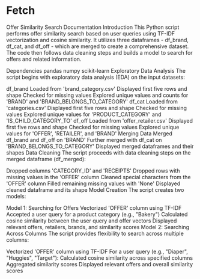 # Fetch

Offer Similarity Search Documentation
Introduction
This Python script performs offer similarity search based on user queries using TF-IDF vectorization and cosine similarity. It utilizes three dataframes - df_brand, df_cat, and df_off - which are merged to create a comprehensive dataset. The code then follows data cleaning steps and builds a model to search for offers and related information.

Dependencies
pandas
numpy
scikit-learn
Exploratory Data Analysis
The script begins with exploratory data analysis (EDA) on the input datasets:

df_brand
Loaded from 'brand_category.csv'
Displayed first five rows and shape
Checked for missing values
Explored unique values and counts for 'BRAND' and 'BRAND_BELONGS_TO_CATEGORY'
df_cat
Loaded from 'categories.csv'
Displayed first five rows and shape
Checked for missing values
Explored unique values for 'PRODUCT_CATEGORY' and 'IS_CHILD_CATEGORY_TO'
df_off
Loaded from 'offer_retailer.csv'
Displayed first five rows and shape
Checked for missing values
Explored unique values for 'OFFER', 'RETAILER', and 'BRAND'
Merging Data
Merged df_brand and df_off on 'BRAND'
Further merged with df_cat on 'BRAND_BELONGS_TO_CATEGORY'
Displayed merged dataframes and their shapes
Data Cleaning
The script proceeds with data cleaning steps on the merged dataframe (df_merged):

Dropped columns 'CATEGORY_ID' and 'RECEIPTS'
Dropped rows with missing values in the 'OFFER' column
Cleaned special characters from the 'OFFER' column
Filled remaining missing values with 'None'
Displayed cleaned dataframe and its shape
Model Creation
The script creates two models:

Model 1: Searching for Offers
Vectorized 'OFFER' column using TF-IDF
Accepted a user query for a product category (e.g., "Bakery")
Calculated cosine similarity between the user query and offer vectors
Displayed relevant offers, retailers, brands, and similarity scores
Model 2: Searching Across Columns
The script provides flexibility to search across multiple columns:

Vectorized 'OFFER' column using TF-IDF
For a user query (e.g., "Diaper", "Huggies", "Target"):
Calculated cosine similarity across specified columns
Aggregated similarity scores
Displayed relevant offers and overall similarity scores
